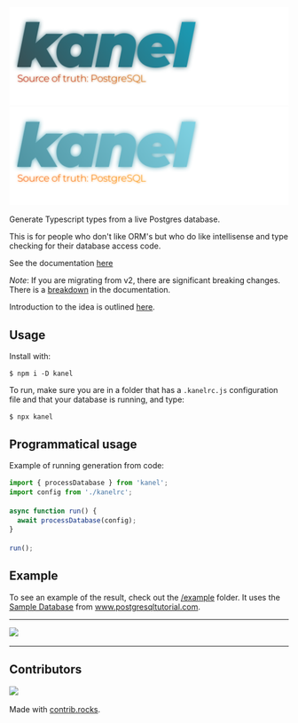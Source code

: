 ![Kanel Logo](./logo-bright.png#gh-light-mode-only)
![Kanel Logo](./logo-dark.png#gh-dark-mode-only)

Generate Typescript types from a live Postgres database.

This is for people who don't like ORM's but who do like intellisense and type checking for their database access code.

See the documentation [here](https://kristiandupont.github.io/kanel)

_Note_: If you are migrating from v2, there are significant breaking changes. There is a [breakdown](https://kristiandupont.github.io/kanel/migration.html) in the documentation.

Introduction to the idea is outlined [here](https://medium.com/@kristiandupont/generating-typescript-types-from-postgres-48661868ef84).

## Usage

Install with:

```
$ npm i -D kanel
```

To run, make sure you are in a folder that has a `.kanelrc.js` configuration file and that your database is running, and type:

```
$ npx kanel
```

## Programmatical usage

Example of running generation from code:

```typescript
import { processDatabase } from 'kanel';
import config from './kanelrc';

async function run() {
  await processDatabase(config);
}

run();
```

## Example

To see an example of the result, check out the [/example](example) folder. It uses the [Sample Database](https://www.postgresqltutorial.com/postgresql-sample-database/) from www.postgresqltutorial.com.

---

<img src="https://images.unsplash.com/photo-1530991472021-ce0e43475f6e?ixlib=rb-1.2.1&ixid=eyJhcHBfaWQiOjEyMDd9&auto=format&fit=crop&w=1350&q=80" />

---

## Contributors

<a href="https://github.com/kristiandupont/kanel/graphs/contributors">
  <img src="https://contrib.rocks/image?repo=kristiandupont/kanel" />
</a>

Made with [contrib.rocks](https://contrib.rocks).
